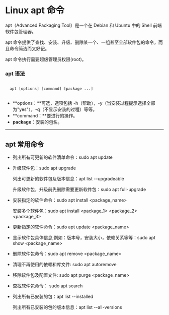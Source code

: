 # Linux apt 命令

apt（Advanced Packaging Tool）是一个在 Debian 和 Ubuntu 中的 Shell 前端软件包管理器。

apt 命令提供了查找、安装、升级、删除某一个、一组甚至全部软件包的命令，而且命令简洁而又好记。

apt 命令执行需要超级管理员权限(root)。

### apt 语法

```

  apt [options] [command] [package ...]
 
```

-   **options：**可选，选项包括 -h（帮助），-y（当安装过程提示选择全部为"yes"），-q（不显示安装的过程）等等。
-   **command：**要进行的操作。
-   **package**：安装的包名。

___

## apt 常用命令

-   列出所有可更新的软件清单命令：sudo apt update
    
-   升级软件包：sudo apt upgrade
    
    列出可更新的软件包及版本信息：apt list --upgradeable
    
    升级软件包，升级前先删除需要更新软件包：sudo apt full-upgrade
    
-   安装指定的软件命令：sudo apt install <package\_name>
    
    安装多个软件包：sudo apt install <package\_1> <package\_2> <package\_3>
    
-   更新指定的软件命令：sudo apt update <package\_name>
    
-   显示软件包具体信息,例如：版本号，安装大小，依赖关系等等：sudo apt show <package\_name>
    
-   删除软件包命令：sudo apt remove <package\_name>
    
-   清理不再使用的依赖和库文件: sudo apt autoremove
    
-   移除软件包及配置文件: sudo apt purge <package\_name>
    
-   查找软件包命令： sudo apt search <keyword>
    
-   列出所有已安装的包：apt list --installed
    
    列出所有已安装的包的版本信息：apt list --all-versions